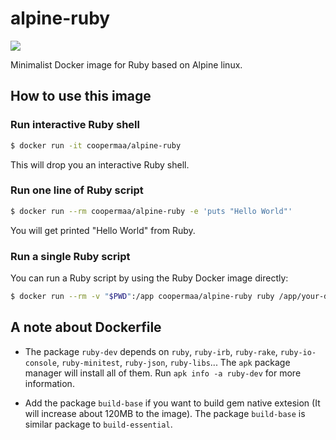 # alpine-ruby
[![](https://badge.imagelayers.io/coopermaa/alpine-ruby:latest.svg)](https://imagelayers.io/?images=coopermaa/alpine-ruby:latest 'Get your own badge on imagelayers.io')

Minimalist Docker image for Ruby based on Alpine linux.

## How to use this image

### Run interactive Ruby shell

```bash
$ docker run -it coopermaa/alpine-ruby
```
This will drop you an interactive Ruby shell.

### Run one line of Ruby script

```bash
$ docker run --rm coopermaa/alpine-ruby -e 'puts "Hello World"'
```
You will get printed "Hello World" from Ruby.

### Run a single Ruby script

You can run a Ruby script by using the Ruby Docker image directly:

```bash
$ docker run --rm -v "$PWD":/app coopermaa/alpine-ruby ruby /app/your-daemon-or-script.rb
```

## A note about Dockerfile

* The package `ruby-dev` depends on `ruby`, `ruby-irb`, `ruby-rake`, `ruby-io-console`, `ruby-minitest`,
  `ruby-json`, `ruby-libs`... The `apk` package manager will install all of them. 
  Run `apk info -a ruby-dev` for more information.
 
* Add the package `build-base` if you want to build gem native extesion (It will increase about 120MB to the image).
  The package `build-base` is similar package to `build-essential`.
